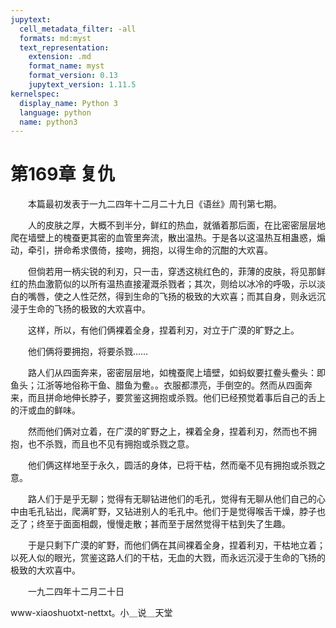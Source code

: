 ```yaml
---
jupytext:
  cell_metadata_filter: -all
  formats: md:myst
  text_representation:
    extension: .md
    format_name: myst
    format_version: 0.13
    jupytext_version: 1.11.5
kernelspec:
  display_name: Python 3
  language: python
  name: python3
---
```

# 第169章  复仇 

　　本篇最初发表于一九二四年十二月二十九日《语丝》周刊第七期。 

　　人的皮肤之厚，大概不到半分，鲜红的热血，就循着那后面，在比密密层层地爬在墙壁上的槐蚕更其密的血管里奔流，散出温热。于是各以这温热互相蛊惑，煽动，牵引，拼命希求偎倚，接吻，拥抱，以得生命的沉酣的大欢喜。 

　　但倘若用一柄尖锐的利刃，只一击，穿透这桃红色的，菲薄的皮肤，将见那鲜红的热血激箭似的以所有温热直接灌溉杀戮者；其次，则给以冰冷的呼吸，示以淡白的嘴唇，使之人性茫然，得到生命的飞扬的极致的大欢喜；而其自身，则永远沉浸于生命的飞扬的极致的大欢喜中。 

　　这样，所以，有他们俩裸着全身，捏着利刃，对立于广漠的旷野之上。 

　　他们俩将要拥抱，将要杀戮…… 

　　路人们从四面奔来，密密层层地，如槐蚕爬上墙壁，如蚂蚁要扛鲞头鲞头：即鱼头；江浙等地俗称干鱼、腊鱼为鲞。。衣服都漂亮，手倒空的。然而从四面奔来，而且拼命地伸长脖子，要赏鉴这拥抱或杀戮。他们已经预觉着事后自己的舌上的汗或血的鲜味。 

　　然而他们俩对立着，在广漠的旷野之上，裸着全身，捏着利刃，然而也不拥抱，也不杀戮，而且也不见有拥抱或杀戮之意。 

　　他们俩这样地至于永久，圆活的身体，已将干枯，然而毫不见有拥抱或杀戮之意。 

　　路人们于是乎无聊；觉得有无聊钻进他们的毛孔，觉得有无聊从他们自己的心中由毛孔钻出，爬满旷野，又钻进别人的毛孔中。他们于是觉得喉舌干燥，脖子也乏了；终至于面面相觑，慢慢走散；甚而至于居然觉得干枯到失了生趣。 

　　于是只剩下广漠的旷野，而他们俩在其间裸着全身，捏着利刃，干枯地立着；以死人似的眼光，赏鉴这路人们的干枯，无血的大戮，而永远沉浸于生命的飞扬的极致的大欢喜中。 

　　一九二四年十二月二十日 

www-xiaoshuotxt-nettxt。小＿说＿天堂 

